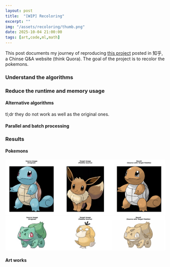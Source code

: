 ```yaml
---
layout: post
title:  "[WIP] Recoloring"
excerpt: ""
img: "/assets/recoloring/thumb.png"
date: 2025-10-04 21:00:00
tags: [art,code,ml,math]
---
```


This post documents my journey of reproducing [this project](https://zhuanlan.zhihu.com/p/695729586) posted in 知乎,
a Chinse Q&A website (think Quora).
The goal of the project is to recolor the pokemons.

### Understand the algorithms

### Reduce the runtime and memory usage
#### Alternative algorithms
tl;dr they do not work as well as the original ones.

#### Parallel and batch processing


### Results

#### Pokemons

<div class="recoloring">
  <img src="/assets/recoloring/brown_squirtle.png" alt="Brown Squirtle" />
</div>

<div class="recoloring">
  <img src="/assets/recoloring/yellow_bulbasaur.png" alt="Yellow Bulbasaur" />
</div>

#### Art works



